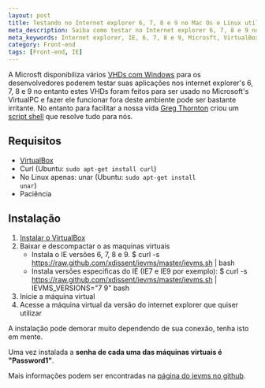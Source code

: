 ```yaml
---
layout: post
title: Testando no Internet explorer 6, 7, 8 e 9 no Mac Os e Linux utilizando máquinas virtuais
meta_description: Saiba como testar no Internet explorer 6, 7, 8 e 9 no Mac Os e Linux utilizando máquinas virtuais.
meta_keywords: Internet explorer, IE, 6, 7, 8 e 9, Microsft, VirtualBox, front-end
category: Front-end
tags: [Front-end, IE]
---
```


A Microsft disponibiliza vários [VHDs com Windows](http://www.microsoft.com/download/en/details.aspx?id=11575) para os desenvolvedores poderem testar suas aplicações nos internet explorer's 6, 7, 8 e 9 no entanto estes VHDs foram feitos para ser usado no Microsoft's VirtualPC e fazer ele funcionar fora deste ambiente pode ser bastante irritante. No entanto para facilitar a nossa vida [Greg Thornton](https://github.com/xdissent) criou um [script shell](https://github.com/xdissent/ievms/blob/master/ievms.sh) que resolve tudo para nós.

## Requisitos

- [VirtualBox](http://virtualbox.org)
- Curl (Ubuntu: <code>sudo apt-get install curl</code>)
- No Linux apenas: unar (Ubuntu: <code>sudo apt-get install unar</code>)
- Paciência

## Instalação

1. [Instalar o VirtualBox](https://www.virtualbox.org/wiki/Downloads)
2. Baixar e descompactar o as maquinas virtuais
    - Instala o IE versões 6, 7, 8 e 9.
          $ curl -s https://raw.github.com/xdissent/ievms/master/ievms.sh | bash
    - Instala versões especificas do IE (IE7 e IE9 por exemplo): 
          $ curl -s https://raw.github.com/xdissent/ievms/master/ievms.sh | IEVMS_VERSIONS="7 9" bash
3. Inicie a máquina virtual
4. Acesse a máquina virtual da versão do internet explorer que quiser utilizar

A instalação pode demorar muito dependendo de sua conexão, tenha isto em mente.

Uma vez instalada a **senha de cada uma das máquinas virtuais é "Password1"**.

Mais informações podem ser encontradas na [página do ievms no github](https://github.com/xdissent/ievms).


